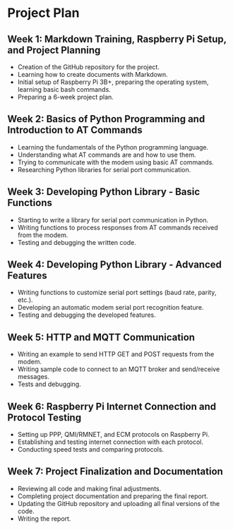# Project Plan

## Week 1: Markdown Training, Raspberry Pi Setup, and Project Planning
- Creation of the GitHub repository for the project.
- Learning how to create documents with Markdown.
- Initial setup of Raspberry Pi 3B+, preparing the operating system, learning basic bash commands.
- Preparing a 6-week project plan.

## Week 2: Basics of Python Programming and Introduction to AT Commands
- Learning the fundamentals of the Python programming language.
- Understanding what AT commands are and how to use them.
- Trying to communicate with the modem using basic AT commands.
- Researching Python libraries for serial port communication.

## Week 3: Developing Python Library - Basic Functions
- Starting to write a library for serial port communication in Python.
- Writing functions to process responses from AT commands received from the modem.
- Testing and debugging the written code.

## Week 4: Developing Python Library - Advanced Features
- Writing functions to customize serial port settings (baud rate, parity, etc.).
- Developing an automatic modem serial port recognition feature.
- Testing and debugging the developed features.

## Week 5: HTTP and MQTT Communication
- Writing an example to send HTTP GET and POST requests from the modem.
- Writing sample code to connect to an MQTT broker and send/receive messages.
- Tests and debugging.

## Week 6: Raspberry Pi Internet Connection and Protocol Testing
- Setting up PPP, QMI/RMNET, and ECM protocols on Raspberry Pi.
- Establishing and testing internet connection with each protocol.
- Conducting speed tests and comparing protocols.

## Week 7: Project Finalization and Documentation
- Reviewing all code and making final adjustments.
- Completing project documentation and preparing the final report.
- Updating the GitHub repository and uploading all final versions of the code.
- Writing the report.